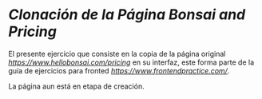 # _Clonación de la Página Bonsai and Pricing_

El presente ejercicio que consiste en la copia de la página original _https://www.hellobonsai.com/pricing_ en su interfaz, este forma parte de la guía de ejercicios para fronted _https://www.frontendpractice.com/_.

La página aun está en etapa de creación.

